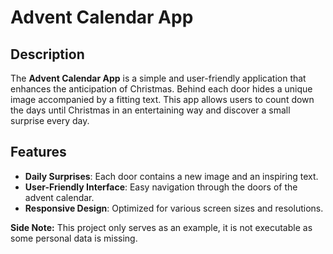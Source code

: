 # Advent Calendar App

## Description

The **Advent Calendar App** is a simple and user-friendly application that enhances the anticipation of Christmas. 
Behind each door hides a unique image accompanied by a fitting text. 
This app allows users to count down the days until Christmas in an entertaining way and discover a small surprise every day.

## Features

- **Daily Surprises**: Each door contains a new image and an inspiring text.
- **User-Friendly Interface**: Easy navigation through the doors of the advent calendar.
- **Responsive Design**: Optimized for various screen sizes and resolutions.

**Side Note:** This project only serves as an example, it is not executable as some personal data is missing.
